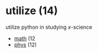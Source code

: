 # utilize (14)
utilize python in studying $x$-science

+ [math](math/README.md) (12
+ [phys](phys/README.md) (12)
